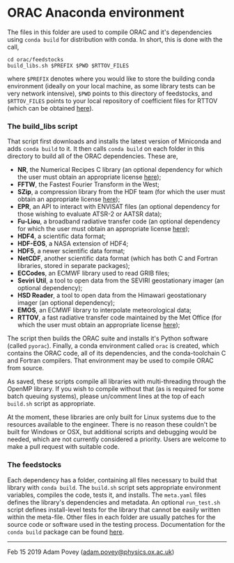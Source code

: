 # ORAC Anaconda environment


The files in this folder are used to compile ORAC and it's dependencies using `conda build` for distribution with conda. In short, this is done with the call,
```
cd orac/feedstocks
build_libs.sh $PREFIX $PWD $RTTOV_FILES
```
where `$PREFIX` denotes where you would like to store the building conda environment (ideally on your local machine, as some library tests can be very network intensive), `$PWD` points to this directory of feedstocks, and `$RTTOV_FILES` points to your local repository of coefficient files for RTTOV (which can be obtained [here](https://www.nwpsaf.eu/site/software/rttov/download/coefficients/)).


### The build_libs script
That script first downloads and installs the latest version of Miniconda and adds `conda build` to it. It then calls `conda build` on each folder in this directory to build all of the ORAC dependencies. These are,
- **NR**, the Numerical Recipes C library (an optional dependency for which the user must obtain an appropriate license [here](http://numerical.recipes/));
- **FFTW**, the Fastest Fourier Transform in the West;
- **SZip**, a compression library from the HDF team (for which the user must obtain an appropriate license [here](https://support.hdfgroup.org/doc_resource/SZIP/));
- **EPR**, an API to interact with ENVISAT files (an optional dependency for those wishing to evaluate ATSR-2 or AATSR data);
- **Fu-Liou**, a broadband radiative transfer code (an optional dependency for which the user must obtain an appropriate license [here](https://www-cave.larc.nasa.gov/cgi-bin/lflcode/accesslfl.cgi));
- **HDF4**, a scientific data format;
- **HDF-EOS**, a NASA extension of HDF4;
- **HDF5**, a newer scientific data format;
- **NetCDF**, another scientific data format (which has both C and Fortran libraries, stored in separate packages);
- **ECCodes**, an ECMWF library used to read GRIB files;
- **Seviri Util**, a tool to open data from the SEVIRI geostationary imager (an optional dependency);
- **HSD Reader**, a tool to open data from the Himawari geostationary imager (an optional dependency);
- **EMOS**, an ECMWF library to interpolate meteorological data;
- **RTTOV**, a fast radiative transfer code maintained by the Met Office (for which the user must obtain an appropriate license [here](https://www.nwpsaf.eu/site/software/rttov/download/#Software));

The script then builds the ORAC suite and installs it's Python software (called `pyorac`). Finally, a conda environment called `orac` is created, which contains the ORAC code, all of its dependencies, and the conda-toolchain C and Fortran compilers. That environment may be used to compile ORAC from source.

As saved, these scripts compile all libraries with multi-threading through the OpenMP library. If you wish to compile without that (as is required for some batch queuing systems), please un/comment lines at the top of each `build.sh` script as appropriate.

At the moment, these libraries are only built for Linux systems due to the resources available to the engineer. There is no reason these couldn't be built for Windows or OSX, but additional scripts and debugging would be needed, which are not currently considered a priority. Users are welcome to make a pull request with suitable code.


### The feedstocks
Each dependency has a folder, containing all files necessary to build that library with `conda build`. The `build.sh` script sets appropriate environment variables, compiles the code, tests it, and installs. The `meta.yaml` files defines the library's dependencies and metadata. An optional `run_test.sh` script defines install-level tests for the library that cannot be easily written within the meta-file. Other files in each folder are usually patches for the source code or software used in the testing process. Documentation for the `conda build` package can be found [here](https://docs.conda.io/projects/conda-build/en/latest/index.html).


---
Feb 15 2019
Adam Povey (adam.povey@physics.ox.ac.uk)